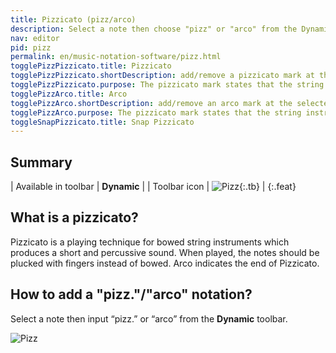 ```yaml
---
title: Pizzicato (pizz/arco)
description: Select a note then choose "pizz" or "arco" from the Dynamic mode.
nav: editor
pid: pizz
permalink: en/music-notation-software/pizz.html
togglePizzPizzicato.title: Pizzicato
togglePizzPizzicato.shortDescription: add/remove a pizzicato mark at the selected location
togglePizzPizzicato.purpose: The pizzicato mark states that the string instrument should be played using the pizzicato technique.
togglePizzArco.title: Arco
togglePizzArco.shortDescription: add/remove an arco mark at the selected location
togglePizzArco.purpose: The pizzicato mark states that the string instrument should be played using a bow.
toggleSnapPizzicato.title: Snap Pizzicato
---
```


## Summary

| Available in toolbar | **Dynamic** |
| Toolbar icon | ![Pizz](https://prod.flat-cdn.com/img/icons/editorActions/pizz.svg){:.tb} |
{:.feat}

## What is a pizzicato?

Pizzicato is a playing technique for bowed string instruments which produces a short and percussive sound. When played, the notes should be plucked with fingers instead of bowed. Arco indicates the end of Pizzicato. 

## How to add a "pizz."/"arco" notation?

Select a note then input “pizz.” or “arco” from the **Dynamic** toolbar. 

![Pizz](/help/assets/img/editor/pizz.gif)